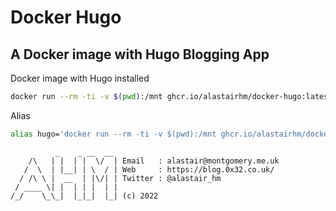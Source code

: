 # Docker Hugo

## A Docker image with Hugo Blogging App

Docker image with Hugo installed


```bash
docker run --rm -ti -v $(pwd):/mnt ghcr.io/alastairhm/docker-hugo:latest
```

Alias
```bash
alias hugo='docker run --rm -ti -v $(pwd):/mnt ghcr.io/alastairhm/docker-hugo:latest'
```

```text
          _    _ __  __
    /\   | |  | |  \/  | Email   : alastair@montgomery.me.uk
   /  \  | |__| | \  / | Web     : https://blog.0x32.co.uk/
  / /\ \ |  __  | |\/| | Twitter : @alastair_hm
 / ____ \| |  | | |  | |
/_/    \_\_|  |_|_|  |_| (c) 2022
```
